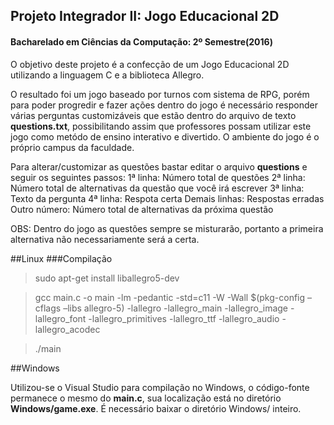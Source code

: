 ## Projeto Integrador II: Jogo Educacional 2D
#### Bacharelado em Ciências da Computação: 2º Semestre(2016)

O objetivo deste projeto é a confecção de um Jogo Educacional 2D utilizando a linguagem C e a biblioteca Allegro.

O resultado foi um jogo baseado por turnos com sistema de RPG, porém para poder progredir e fazer ações dentro do jogo é necessário responder várias perguntas customizáveis que estão dentro do arquivo de texto <b>questions.txt</b>, possibilitando assim que professores possam utilizar este jogo como metódo de ensino interativo e divertido. O ambiente do jogo é o próprio campus da faculdade.

Para alterar/customizar as questões bastar editar o arquivo <b>questions</b> e seguir os seguintes passos:
1ª linha: Número total de questões
2ª linha: Número total de alternativas da questão que você irá escrever
3ª linha: Texto da pergunta
4ª linha: Respota certa
Demais linhas: Respostas erradas
Outro número: Número total de alternativas da próxima questão

OBS: Dentro do jogo as questões sempre se misturarão, portanto a primeira alternativa não necessariamente será a certa.



##Linux
###Compilação

>sudo apt-get install liballegro5-dev

>gcc main.c -o main -lm -pedantic -std=c11 -W -Wall $(pkg-config –cflags –libs allegro-5) -lallegro -lallegro_main -lallegro_image -lallegro_font -lallegro_primitives -lallegro_ttf -lallegro_audio -lallegro_acodec

>./main

##Windows

Utilizou-se o Visual Studio para compilação no Windows, o código-fonte permanece o mesmo do <b>main.c</b>, sua localização está no diretório <b>Windows/game.exe</b>. É necessário baixar o diretório Windows/ inteiro.
